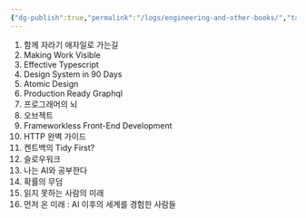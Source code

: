 ```yaml
---
{"dg-publish":true,"permalink":"/logs/engineering-and-other-books/","tags":["Books","Logs"],"updated":"2025-08-04T20:46:00"}
---
```


1. 함께 자라기 애자일로 가는길
2. Making Work Visible
3. Effective Typescript
4. Design System in 90 Days
5. Atomic Design
6. Production Ready Graphql
7. 프로그래머의 뇌
8. 오브젝트
9. Frameworkless Front-End Development
10. HTTP 완벽 가이드
11. 켄트백의 Tidy First?
12. 슬로우워크
13. 나는 AI와 공부한다
14. 확률의 무덤
15. 읽지 못하는 사람의 미래
16. 먼저 온 미래 : AI 이후의 세계를 경험한 사람들

